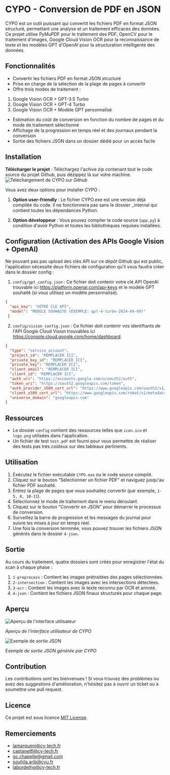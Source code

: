 # CYPO - Conversion de PDF en JSON

CYPO est un outil puissant qui convertit les fichiers PDF en format JSON structuré, permettant une analyse et un traitement efficaces des données. Ce projet utilise PyMuPDF pour le traitement des PDF, OpenCV pour le traitement d'images, Google Cloud Vision OCR pour la reconnaissance de texte et les modèles GPT d'OpenAI pour la structuration intelligente des données.

## Fonctionnalités

- Convertir les fichiers PDF en format JSON structuré
- Prise en charge de la sélection de la plage de pages à convertir
- Offre trois modes de traitement :
 1. Google Vision OCR + GPT-3.5 Turbo
 2. Google Vision OCR + GPT-4 Turbo
 3. Google Vision OCR + Modèle GPT personnalisé
- Estimation du coût de conversion en fonction du nombre de pages et du mode de traitement sélectionné
- Affichage de la progression en temps réel et des journaux pendant la conversion
- Sortie des fichiers JSON dans un dossier dédié pour un accès facile

## Installation

**Télécharger le projet** : Téléchargez l'achive zip contenant tout le code source du projet Github, puis dézippez là sur votre machine.
![Téléchargement de CYPO sur Github](https://github.com/Ashitaka06/CYPO/assets/100866077/3cf1dc64-7b67-4e2d-895a-04e7d041c982)

Vous avez deux options pour installer CYPO :

1. **Option user-friendly** : Le fichier CYPO.exe est une version déjà compilée du code. Il ne fonctionnera pas sans le dossier _internal qui contient toutes les dépendances Python.

2. **Option développeur** : Vous pouvez compiler le code source (`app.py`) à condition d'avoir Python et toutes les bibliothèques requises installées.

## Configuration (Activation des APIs Google Vision + OpenAI)

Ne pouvant pas pas upload des clés API sur ce dépôt Github qui est public, l'application nécessite deux fichiers de configuration qu'il vous faudra créer dans le dossier config :

1. `config/gpt_config.json` : Ce fichier doit contenir votre clé API OpenAI trouvable ici https://platform.openai.com/api-keys et le modèle GPT souhaité (si vous utilisez un modèle personnalisé).
```json
{
  "api_key": "VOTRE CLE API",
  "model": "MODELE SOUHAITE (EXEMPLE: gpt-4-turbo-2024-04-09)"
 }
```
   
2. `config/vision_config.json` : Ce fichier doit contenir vos identifiants de l'API Google Cloud Vision trouvables ici https://console.cloud.google.com/home/dashboard.
```json
{
  "type": "service_account",
  "project_id": "REMPLACER ICI",
  "private_key_id": "REMPLACER ICI",
  "private_key": "REMPLACER ICI",
  "client_email": "REMPLACER ICI",
  "client_id": "REMPLACER ICI",
  "auth_uri": "https://accounts.google.com/o/oauth2/auth",
  "token_uri": "https://oauth2.googleapis.com/token",
  "auth_provider_x509_cert_url": "https://www.googleapis.com/oauth2/v1/certs",
  "client_x509_cert_url": "https://www.googleapis.com/robot/v1/metadata/x509/google-vision-students%40skillful-coast-419914.iam.gserviceaccount.com",
  "universe_domain": "googleapis.com"
}
```

## Ressources

- Le dossier `config` contient des ressources telles que `icon.ico` et `logo.png` utilisées dans l'application.
- Un fichier de test `test.pdf` est fourni pour vous permettre de réaliser des tests pas très coûteux sur des tableaux pertinents.

## Utilisation

1. Exécutez le fichier exécutable `CYPO.exe` ou le code source compilé.
2. Cliquez sur le bouton "Sélectionner un fichier PDF" et naviguez jusqu'au fichier PDF souhaité.
3. Entrez la plage de pages que vous souhaitez convertir (par exemple, `1-5, 8, 10-11`).
4. Sélectionnez le mode de traitement dans le menu déroulant.
5. Cliquez sur le bouton "Convertir en JSON" pour démarrer le processus de conversion.
6. Surveillez la barre de progression et les messages du journal pour suivre les mises à jour en temps réel.
7. Une fois la conversion terminée, vous pouvez trouver les fichiers JSON générés dans le dossier `4-json`.

## Sortie

Au cours du traitement, quatre dossiers sont créés pour enregistrer l'état du scan à chaque phase :

1. `1-preprocess` : Contient les images prétraitées des pages sélectionnées.
2. `2-intersection` : Contient les images avec les intersections détectées.
3. `3-ocr` : Contient les images avec le texte reconnu par OCR et annoté.
4. `4-json` : Contient les fichiers JSON finaux structurés pour chaque page.

## Aperçu

![Aperçu de l'interface utilisateur](https://github.com/Ashitaka06/CYPO/assets/100866077/aa8dab07-a6f9-473f-bb9c-60b73d795474)

*Aperçu de l'interface utilisateur de CYPO*

![Exemple de sortie JSON](https://github.com/Ashitaka06/CYPO/assets/100866077/8d52c895-ef4b-4085-9483-50f20ba72287)

*Exemple de sortie JSON générée par CYPO*

## Contribution

Les contributions sont les bienvenues ! Si vous trouvez des problèmes ou avez des suggestions d'amélioration, n'hésitez pas à ouvrir un ticket ou à soumettre une pull request.

## Licence

Ce projet est sous licence [MIT License](LICENSE).

## Remerciements

- lamarqueni@cy-tech.fr
- castanetfl@cy-tech.fr
- gc.chapelle@gmail.com
- souhila.arib@cyu.fr
- labordetho@cy-tech.fr
